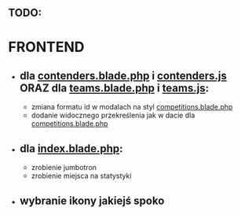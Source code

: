 ## TODO:

# FRONTEND
- ## dla [contenders.blade.php](resources/views/contenders.blade.php) i [contenders.js](public/js/contenders.js) ORAZ dla [teams.blade.php](resources/views/teams.blade.php) i [teams.js](public/js/teams.js):
  - zmiana formatu id w modalach na styl [competitions.blade.php](resources/views/competitions.blade.php)
  - dodanie widocznego przekreślenia jak w dacie dla [competitions.blade.php](resources/views/competitions.blade.php)
  
- ## dla [index.blade.php](resources/views/index.blade.php):
  - zrobienie jumbotron
  - zrobienie miejsca na statystyki

- ## wybranie ikony jakiejś spoko